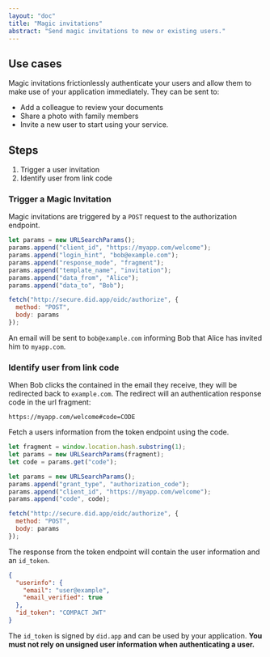 ```yaml
---
layout: "doc"
title: "Magic invitations"
abstract: "Send magic invitations to new or existing users."
---
```


## Use cases

Magic invitations frictionlessly authenticate your users and allow them to make use of your application immediately.
They can be sent to:

- Add a colleague to review your documents
- Share a photo with family members
- Invite a new user to start using your service.

## Steps

1. Trigger a user invitation
2. Identify user from link code

### Trigger a Magic Invitation

Magic invitations are triggered by a `POST` request to the authorization endpoint.

<!-- ```
curl https://secure.did.app/oidc/authorize
-d client_id=https://myapp.com/welcome
-d login_hint=bob@example.com
-d response_mode=fragment
-d template_name=invitation
-d data_from=Alice
-d data_to=Bob
``` -->

```js
let params = new URLSearchParams();
params.append("client_id", "https://myapp.com/welcome");
params.append("login_hint", "bob@example.com");
params.append("response_mode", "fragment");
params.append("template_name", "invitation");
params.append("data_from", "Alice");
params.append("data_to", "Bob");

fetch("http://secure.did.app/oidc/authorize", {
  method: "POST",
  body: params
});
```

An email will be sent to `bob@example.com` informing Bob that Alice has invited him to `myapp.com`.

### Identify user from link code

When Bob clicks the contained in the email they receive, they will be redirected back to `example.com`.
The redirect will an authentication response code in the url fragment:

```
https://myapp.com/welcome#code=CODE
```

Fetch a users information from the token endpoint using the code.

```js
let fragment = window.location.hash.substring(1);
let params = new URLSearchParams(fragment);
let code = params.get("code");

let params = new URLSearchParams();
params.append("grant_type", "authorization_code");
params.append("client_id", "https://myapp.com/welcome");
params.append("code", code);

fetch("http://secure.did.app/oidc/authorize", {
  method: "POST",
  body: params
});
```

The response from the token endpoint will contain the user information and an `id_token`.

```json
{
  "userinfo": {
    "email": "user@example",
    "email_verified": true
  },
  "id_token": "COMPACT JWT"
}
```

The `id_token` is signed by `did.app` and can be used by your application.
**You must not rely on unsigned user information when authenticating a user.**
